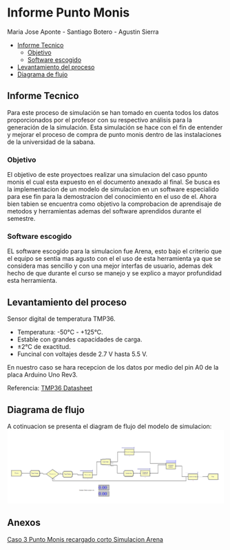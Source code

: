 # Informe Punto Monis
Maria Jose Aponte - Santiago Botero -  Agustin Sierra
 - [Informe Tecnico](#informe-tecnico)
   - [Objetivo](#objetivo)
   - [Software escogido](#software-escogido)
 - [Levantamiento del proceso](#levatamiento-del-proceso)
 - [Diagrama de flujo](#diagrama-de-flujo)
## Informe Tecnico
Para este proceso de simulación se han tomado en cuenta todos los datos proporcionados por el profesor con su respectivo análisis para la generación de la simulación. Esta simulación se hace con el fin de entender y mejorar el proceso de compra de punto monis dentro de las instalaciones de la universidad de la sabana.

### Objetivo
El objetivo de este proyectoes realizar una simulacion del caso ppunto monis el cual esta expuesto en el documento anexado al final.
Se busca es la implementacion de un modelo de simulacion en un software especialido para ese fin para la demostracion del conocimiento en el uso de el.
Ahora bien tabien se encuentra como objetivo la comprobacion de aprendisaje de metodos y herramientas ademas del software aprendidos durante el semestre.

### Software escogido
EL software escogido para la simulacion fue Arena, esto bajo el criterio que el equipo se sentia mas agusto con el el uso de esta herramienta ya que se considera mas sencillo y con una mejor interfas de usuario, ademas dek hecho de que durante el curso se manejo y se explico a mayor profundidad esta herramienta.

## Levantamiento del proceso

Sensor digital de temperatura TMP36.

- Temperatura: -50°C - +125°C.
- Estable con grandes capacidades de carga.
- ±2°C de exactitud.
- Funcinal con voltajes desde 2.7 V hasta 5.5 V.

En nuestro caso se hara recepcion de los datos por medio del pin A0 de la placa Arduino Uno Rev3. 

Referencia: [TMP36 Datasheet](https://pdf1.alldatasheet.com/datasheet-pdf/view/49108/AD/TMP36.html) 

## Diagrama de flujo

A cotinuacion se presenta el diagram de flujo del modelo de simulacion:
![plot](./flujo.png)

## Anexos

[Caso 3 Punto Monis recargado corto ](https://unisabanaedu.sharepoint.com/:w:/s/Section_36800134182135/EbprapHMvWlEpk2j5Xq1CkABdqqjtpGeuw52pwaJFF1KFA?e=M4B68J) 
[Simulacion Arena ](./Proyecto-Simulacion-AMS.doe)

